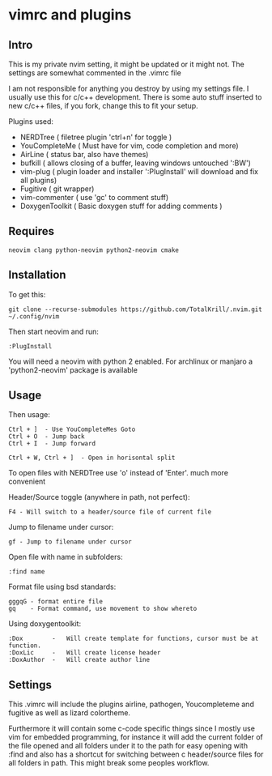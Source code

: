 vimrc and plugins
=================

Intro
-----

This is my private nvim setting, it might be updated or it
might not. The settings are somewhat commented in the .vimrc file

I am not responsible for anything you destroy by using
my settings file. I usually use this for c/c++ development.
There is some auto stuff inserted to new c/c++ files, if you fork, change this
to fit your setup.

Plugins used:

- NERDTree       ( filetree plugin 'ctrl+n' for toggle )
- YouCompleteMe  ( Must have for vim, code completion and more)
- AirLine        ( status bar, also have themes)
- bufkill        ( allows closing of a buffer, leaving windows untouched ':BW')
- vim-plug       ( plugin loader and installer ':PlugInstall' will download and fix all plugins)
- Fugitive       ( git wrapper)
- vim-commenter  ( use 'gc' to comment stuff)
- DoxygenToolkit ( Basic doxygen stuff for adding comments )

Requires
--------

    neovim clang python-neovim python2-neovim cmake

Installation
------------

To get this:

    git clone --recurse-submodules https://github.com/TotalKrill/.nvim.git ~/.config/nvim

Then start neovim and run:

    :PlugInstall

You will need a neovim with python 2 enabled. For
archlinux or manjaro a 'python2-neovim' package is available


Usage
-----
Then usage:

    Ctrl + ]  - Use YouCompleteMes Goto
    Ctrl + O  - Jump back
    Ctrl + I  - Jump forward

    Ctrl + W, Ctrl + ]  - Open in horisontal split

To open files with NERDTree use 'o' instead of 'Enter'.
much more convenient

Header/Source toggle (anywhere in path, not perfect):

    F4 - Will switch to a header/source file of current file

Jump to filename under cursor:

    gf - Jump to filename under cursor

Open file with name in subfolders:

    :find name

Format file using bsd standards:

    gggqG - format entire file
    gq    - Format command, use movement to show whereto

Using doxygentoolkit:

    :Dox        -   Will create template for functions, cursor must be at function.
    :DoxLic     -   Will create license header
    :DoxAuthor  -   Will create author line

Settings
---------

This .vimrc will include the plugins airline, pathogen, Youcompleteme and fugitive as
well as lizard colortheme.

Furthermore it will contain some c-code specific things since I mostly use vim for
embedded programming, for instance it will add the current folder of the file opened
and all folders under it to the path for easy opening with :find and also has a
shortcut for switching between c header/source files for all folders in path. This might break
some peoples workflow.


